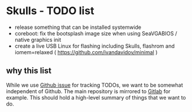 # Skulls - TODO list

* release something that can be installed systemwide
* coreboot: fix the bootsplash image size when using SeaVGABIOS / native graphics init
* create a live USB Linux for flashing including Skulls, flashrom and iomem=relaxed
  ( https://github.com/ivandavidov/minimal )

## why this list
While we use [Github issue](https://github.com/merge/skulls/issues) for tracking
TODOs, we want to be somewhat independent of Github. The main repository is
mirrored to [Gitlab](https://gitlab.com/skulls/skulls) for example.
This should hold a high-level summary of things that we want to do.
